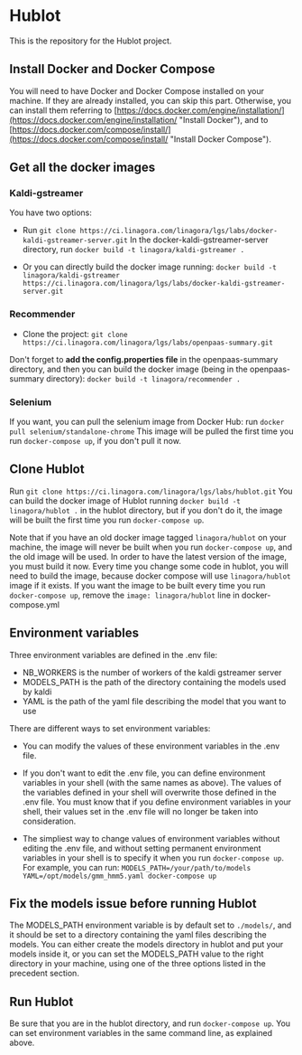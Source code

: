 # Hublot

This is the repository for the Hublot project.

## Install Docker and Docker Compose

You will need to have Docker and Docker Compose installed on your machine. If they are already installed, you can skip this part.
Otherwise, you can install them referring to [https://docs.docker.com/engine/installation/](https://docs.docker.com/engine/installation/ "Install Docker"), and to [https://docs.docker.com/compose/install/](https://docs.docker.com/compose/install/ "Install Docker Compose").

## Get all the docker images

### Kaldi-gstreamer

You have two options:

* Run `git clone https://ci.linagora.com/linagora/lgs/labs/docker-kaldi-gstreamer-server.git`
In the docker-kaldi-gstreamer-server directory, run `docker build -t linagora/kaldi-gstreamer .`

* Or you can directly build the docker image running:
`docker build -t linagora/kaldi-gstreamer https://ci.linagora.com/linagora/lgs/labs/docker-kaldi-gstreamer-server.git`

### Recommender

* Clone the project:
`git clone https://ci.linagora.com/linagora/lgs/labs/openpaas-summary.git`

Don't forget to **add the config.properties file** in the openpaas-summary directory, and then you can build the docker image (being in the openpaas-summary directory):
`docker build -t linagora/recommender .`

### Selenium

If you want, you can pull the selenium image from Docker Hub: run `docker pull selenium/standalone-chrome`
This image will be pulled the first time you run `docker-compose up`, if you don't pull it now.

## Clone Hublot

Run `git clone https://ci.linagora.com/linagora/lgs/labs/hublot.git`
You can build the docker image of Hublot running `docker build -t linagora/hublot .` in the hublot directory, but if you don't do it, the image will be built the first time you run `docker-compose up`.

Note that if you have an old docker image tagged `linagora/hublot` on your machine, the image will never be built when you run `docker-compose up`, and the old image will be used. In order to have the latest version of the image, you must build it now. Every time you change some code in hublot, you will need to build the image, because docker compose will use `linagora/hublot` image if it exists. If you want the image to be built every time you run `docker-compose up`, remove the `image: linagora/hublot` line in docker-compose.yml

## Environment variables

Three environment variables are defined in the .env file:
* NB_WORKERS is the number of workers of the kaldi gstreamer server
* MODELS_PATH is the path of the directory containing the models used by kaldi
* YAML is the path of the yaml file describing the model that you want to use

There are different ways to set environment variables:
* You can modify the values of these environment variables in the .env file.

* If you don't want to edit the .env file, you can define environment variables in your shell (with the same names as above). The values of the variables defined in your shell will overwrite those defined in the .env file. You must know that if you define environment variables in your shell, their values set in the .env file will no longer be taken into consideration.

* The simpliest way to change values of environment variables without editing the .env file, and without setting permanent environment variables in your shell is to specify it when you run `docker-compose up`. For example, you can run:
`MODELS_PATH=/your/path/to/models YAML=/opt/models/gmm_hmm5.yaml docker-compose up`

## Fix the models issue before running Hublot

The MODELS\_PATH environment variable is by default set to `./models/`, and it should be set to a directory containing the yaml files describing the models. You can either create the models directory in hublot and put your models inside it, or you can set the MODELS_PATH value to the right directory in your machine, using one of the three options listed in the precedent section.

## Run Hublot

Be sure that you are in the hublot directory, and run `docker-compose up`. You can set environment variables in the same command line, as explained above.



